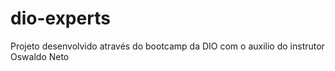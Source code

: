 # dio-experts

Projeto desenvolvido através do bootcamp da DIO com o auxilio do instrutor 
Oswaldo Neto